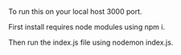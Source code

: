 To run this on your local host 3000 port.

First install requires node modules using npm i.

Then run the index.js file using nodemon index.js.
